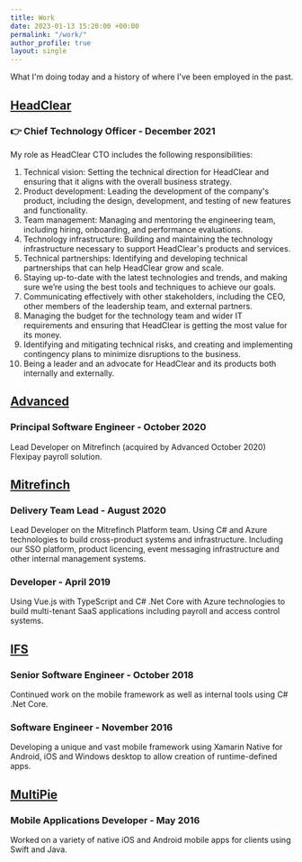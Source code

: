 ```yaml
---
title: Work
date: 2023-01-13 15:20:00 +00:00
permalink: "/work/"
author_profile: true
layout: single
---
```


What I'm doing today and a history of where I've been employed in the past.


## <a href="https://www.headclear.com/" target="_blank">HeadClear</a>
### 👉 Chief Technology Officer - December 2021
My role as HeadClear CTO includes the following responsibilities:
1. Technical vision: Setting the technical direction for HeadClear and ensuring that it aligns with the overall business strategy.
2. Product development: Leading the development of the company's product, including the design, development, and testing of new features and functionality.
3. Team management: Managing and mentoring the engineering team, including hiring, onboarding, and performance evaluations.
4. Technology infrastructure: Building and maintaining the technology infrastructure necessary to support HeadClear's products and services.
5. Technical partnerships: Identifying and developing technical partnerships that can help HeadClear grow and scale.
6. Staying up-to-date with the latest technologies and trends, and making sure we’re using the best tools and techniques to achieve our goals.
7. Communicating effectively with other stakeholders, including the CEO, other members of the leadership team, and external partners.
8. Managing the budget for the technology team and wider IT requirements and ensuring that HeadClear is getting the most value for its money.
9. Identifying and mitigating technical risks, and creating and implementing contingency plans to minimize disruptions to the business.
10. Being a leader and an advocate for HeadClear and its products both internally and externally.

## <a href="https://web.archive.org/web/20210506205544/https://www.oneadvanced.com/" target="_blank">Advanced</a>
### Principal Software Engineer - October 2020
Lead Developer on Mitrefinch (acquired by Advanced October 2020) Flexipay payroll solution.

## <a href="https://web.archive.org/web/20200119002737/https://www.mitrefinch.co.uk/" target="_blank">Mitrefinch</a>
### Delivery Team Lead - August 2020
Lead Developer on the Mitrefinch Platform team. Using C# and Azure technologies to build cross-product systems and infrastructure. Including our SSO platform, product licencing, event messaging infrastructure and other internal management systems.

### Developer - April 2019
Using Vue.js with TypeScript and C# .Net Core with Azure technologies to build multi-tenant SaaS applications including payroll and access control systems.

## <a href="https://web.archive.org/web/20181022211004/https://www.ifsworld.com/us/" target="_blank">IFS</a>
### Senior Software Engineer - October 2018
Continued work on the mobile framework as well as internal tools using C# .Net Core.

### Software Engineer - November 2016
Developing a unique and vast mobile framework using Xamarin Native for Android, iOS and Windows desktop to allow creation of runtime-defined apps.

## <a href="https://web.archive.org/web/20160610141221/http://www.multipie.co.uk/" target="_blank">MultiPie</a>
### Mobile Applications Developer - May 2016
Worked on a variety of native iOS and Android mobile apps for clients using Swift and Java.